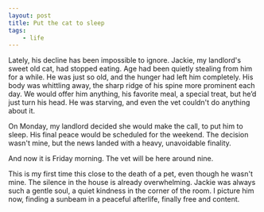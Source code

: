 ```yaml
---
layout: post
title: Put the cat to sleep
tags: 
    - life
---
```

Lately, his decline has been impossible to ignore. Jackie, my landlord's sweet old cat, had stopped eating. Age had been quietly stealing from him for a while. He was just so old, and the hunger had left him completely. His body was whittling away, the sharp ridge of his spine more prominent each day. We would offer him anything, his favorite meal, a special treat, but he’d just turn his head. He was starving, and even the vet couldn't do anything about it.

On Monday, my landlord decided she would make the call, to put him to sleep. His final peace would be scheduled for the weekend. The decision wasn't mine, but the news landed with a heavy, unavoidable finality.

And now it is Friday morning. The vet will be here around nine.

This is my first time this close to the death of a pet, even though he wasn't mine. The silence in the house is already overwhelming. Jackie was always such a gentle soul, a quiet kindness in the corner of the room. I picture him now, finding a sunbeam in a peaceful afterlife, finally free and content.